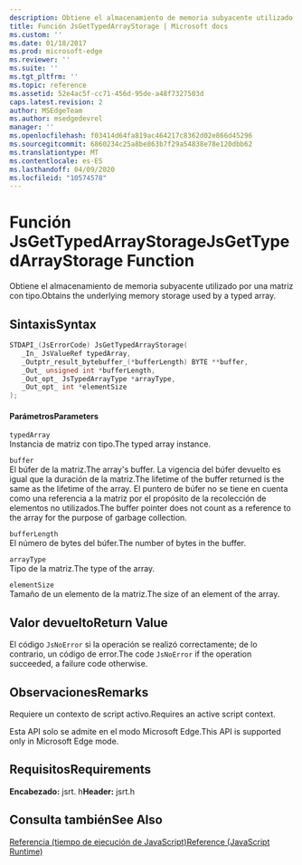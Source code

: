 ```yaml
---
description: Obtiene el almacenamiento de memoria subyacente utilizado por una matriz con tipo.
title: Función JsGetTypedArrayStorage | Microsoft docs
ms.custom: ''
ms.date: 01/18/2017
ms.prod: microsoft-edge
ms.reviewer: ''
ms.suite: ''
ms.tgt_pltfrm: ''
ms.topic: reference
ms.assetid: 52e4ac5f-cc71-456d-95de-a48f7327503d
caps.latest.revision: 2
author: MSEdgeTeam
ms.author: msedgedevrel
manager: ''
ms.openlocfilehash: f03414d64fa819ac464217c8362d02e866d45296
ms.sourcegitcommit: 6860234c25a8be863b7f29a54838e78e120dbb62
ms.translationtype: MT
ms.contentlocale: es-ES
ms.lasthandoff: 04/09/2020
ms.locfileid: "10574578"
---
```

# <span data-ttu-id="38601-103">Función JsGetTypedArrayStorage</span><span class="sxs-lookup"><span data-stu-id="38601-103">JsGetTypedArrayStorage Function</span></span>
<span data-ttu-id="38601-104">Obtiene el almacenamiento de memoria subyacente utilizado por una matriz con tipo.</span><span class="sxs-lookup"><span data-stu-id="38601-104">Obtains the underlying memory storage used by a typed array.</span></span>  
  
## <span data-ttu-id="38601-105">Sintaxis</span><span class="sxs-lookup"><span data-stu-id="38601-105">Syntax</span></span>  
  
```cpp  
STDAPI_(JsErrorCode) JsGetTypedArrayStorage(  
   _In_ JsValueRef typedArray,  
   _Outptr_result_bytebuffer_(*bufferLength) BYTE **buffer,  
   _Out_ unsigned int *bufferLength,  
   _Out_opt_ JsTypedArrayType *arrayType,  
   _Out_opt_ int *elementSize  
);  
```  
  
#### <span data-ttu-id="38601-106">Parámetros</span><span class="sxs-lookup"><span data-stu-id="38601-106">Parameters</span></span>  
 `typedArray`  
 <span data-ttu-id="38601-107">Instancia de matriz con tipo.</span><span class="sxs-lookup"><span data-stu-id="38601-107">The typed array instance.</span></span>  
  
 `buffer`  
 <span data-ttu-id="38601-108">El búfer de la matriz.</span><span class="sxs-lookup"><span data-stu-id="38601-108">The array's buffer.</span></span> <span data-ttu-id="38601-109">La vigencia del búfer devuelto es igual que la duración de la matriz.</span><span class="sxs-lookup"><span data-stu-id="38601-109">The lifetime of the buffer returned is the same as the lifetime of the array.</span></span> <span data-ttu-id="38601-110">El puntero de búfer no se tiene en cuenta como una referencia a la matriz por el propósito de la recolección de elementos no utilizados.</span><span class="sxs-lookup"><span data-stu-id="38601-110">The buffer pointer does not count as a reference to the array for the purpose of garbage collection.</span></span>  
  
 `bufferLength`  
 <span data-ttu-id="38601-111">El número de bytes del búfer.</span><span class="sxs-lookup"><span data-stu-id="38601-111">The number of bytes in the buffer.</span></span>  
  
 `arrayType`  
 <span data-ttu-id="38601-112">Tipo de la matriz.</span><span class="sxs-lookup"><span data-stu-id="38601-112">The type of the array.</span></span>  
  
 `elementSize`  
 <span data-ttu-id="38601-113">Tamaño de un elemento de la matriz.</span><span class="sxs-lookup"><span data-stu-id="38601-113">The size of an element of the array.</span></span>  
  
## <span data-ttu-id="38601-114">Valor devuelto</span><span class="sxs-lookup"><span data-stu-id="38601-114">Return Value</span></span>  
 <span data-ttu-id="38601-115">El código `JsNoError` si la operación se realizó correctamente; de lo contrario, un código de error.</span><span class="sxs-lookup"><span data-stu-id="38601-115">The code `JsNoError` if the operation succeeded, a failure code otherwise.</span></span>  
  
## <span data-ttu-id="38601-116">Observaciones</span><span class="sxs-lookup"><span data-stu-id="38601-116">Remarks</span></span>  
 <span data-ttu-id="38601-117">Requiere un contexto de script activo.</span><span class="sxs-lookup"><span data-stu-id="38601-117">Requires an active script context.</span></span>  
  
 <span data-ttu-id="38601-118">Esta API solo se admite en el modo Microsoft Edge.</span><span class="sxs-lookup"><span data-stu-id="38601-118">This API is supported only in Microsoft Edge mode.</span></span>  
  
## <span data-ttu-id="38601-119">Requisitos</span><span class="sxs-lookup"><span data-stu-id="38601-119">Requirements</span></span>  
 <span data-ttu-id="38601-120">**Encabezado:** jsrt. h</span><span class="sxs-lookup"><span data-stu-id="38601-120">**Header:** jsrt.h</span></span>  
  
## <span data-ttu-id="38601-121">Consulta también</span><span class="sxs-lookup"><span data-stu-id="38601-121">See Also</span></span>  
 [<span data-ttu-id="38601-122">Referencia (tiempo de ejecución de JavaScript)</span><span class="sxs-lookup"><span data-stu-id="38601-122">Reference (JavaScript Runtime)</span></span>](../chakra-hosting/reference-javascript-runtime.md)
